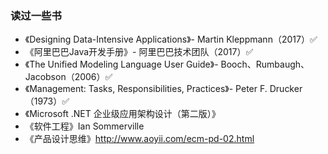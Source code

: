 ### 读过一些书

- 《Designing Data-Intensive Applications》- Martin Kleppmann（2017）✅ 
- 《阿里巴巴Java开发手册》- 阿里巴巴技术团队（2017）✅ 
- 《The Unified Modeling Language User Guide》- Booch、Rumbaugh、Jacobson（2006）✅ 
- 《Management: Tasks, Responsibilities, Practices》- Peter F. Drucker（1973）✅ 
- 《Microsoft .NET 企业级应用架构设计（第二版）》
- 《软件工程》Ian Sommerville
- 《产品设计思维》http://www.aoyii.com/ecm-pd-02.html
